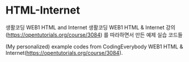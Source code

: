 # HTML-Internet
생활코딩 WEB1 HTML and Internet 
생활코딩 WEB1 HTML & Internet 강의(https://opentutorials.org/course/3084) 를 따라하면서 만든 예제 실습 코드들

(My personalized) example codes from CodingEverybody WEB1 HTML & Internet(https://opentutorials.org/course/3084).
